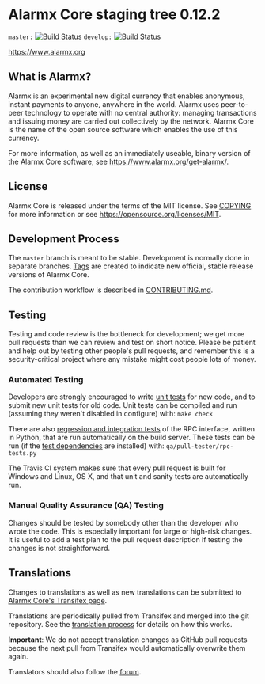 Alarmx Core staging tree 0.12.2
===============================

`master:` [![Build Status](https://travis-ci.org/alarmxcore/alarmx.svg?branch=master)](https://travis-ci.org/alarmxcore/alarmx) `develop:` [![Build Status](https://travis-ci.org/alarmxcore/alarmx.svg?branch=develop)](https://travis-ci.org/alarmxcore/alarmx/branches)

https://www.alarmx.org


What is Alarmx?
----------------

Alarmx is an experimental new digital currency that enables anonymous, instant
payments to anyone, anywhere in the world. Alarmx uses peer-to-peer technology
to operate with no central authority: managing transactions and issuing money
are carried out collectively by the network. Alarmx Core is the name of the open
source software which enables the use of this currency.

For more information, as well as an immediately useable, binary version of
the Alarmx Core software, see https://www.alarmx.org/get-alarmx/.


License
-------

Alarmx Core is released under the terms of the MIT license. See [COPYING](COPYING) for more
information or see https://opensource.org/licenses/MIT.

Development Process
-------------------

The `master` branch is meant to be stable. Development is normally done in separate branches.
[Tags](https://github.com/alarmxcore/alarmx/tags) are created to indicate new official,
stable release versions of Alarmx Core.

The contribution workflow is described in [CONTRIBUTING.md](CONTRIBUTING.md).

Testing
-------

Testing and code review is the bottleneck for development; we get more pull
requests than we can review and test on short notice. Please be patient and help out by testing
other people's pull requests, and remember this is a security-critical project where any mistake might cost people
lots of money.

### Automated Testing

Developers are strongly encouraged to write [unit tests](/doc/unit-tests.md) for new code, and to
submit new unit tests for old code. Unit tests can be compiled and run
(assuming they weren't disabled in configure) with: `make check`

There are also [regression and integration tests](/qa) of the RPC interface, written
in Python, that are run automatically on the build server.
These tests can be run (if the [test dependencies](/qa) are installed) with: `qa/pull-tester/rpc-tests.py`

The Travis CI system makes sure that every pull request is built for Windows
and Linux, OS X, and that unit and sanity tests are automatically run.

### Manual Quality Assurance (QA) Testing

Changes should be tested by somebody other than the developer who wrote the
code. This is especially important for large or high-risk changes. It is useful
to add a test plan to the pull request description if testing the changes is
not straightforward.

Translations
------------

Changes to translations as well as new translations can be submitted to
[Alarmx Core's Transifex page](https://www.transifex.com/projects/p/alarmx/).

Translations are periodically pulled from Transifex and merged into the git repository. See the
[translation process](doc/translation_process.md) for details on how this works.

**Important**: We do not accept translation changes as GitHub pull requests because the next
pull from Transifex would automatically overwrite them again.

Translators should also follow the [forum](https://www.alarmx.org/forum/topic/alarmx-worldwide-collaboration.88/).
